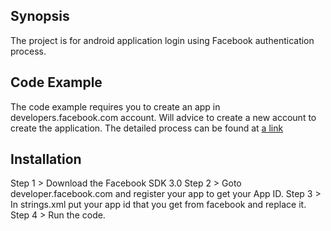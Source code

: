 ## Synopsis
The project is for android application login using Facebook authentication process.

## Code Example
The code example requires you to create an app in developers.facebook.com account. Will advice to create a new account to create the application.
The detailed process can be found at [a link](https://developers.facebook.com/docs/apps/register)

## Installation
Step 1 > Download the Facebook SDK 3.0
Step 2 > Goto developer.facebook.com and register your app to get your App ID.
Step 3 > In strings.xml put your app id that you get from facebook and replace it.
Step 4 > Run the code. 
